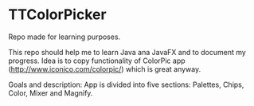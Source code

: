 # TTColorPicker
Repo made for learning purposes.

This repo should help me to learn Java ana JavaFX and to document my progress.
Idea is to copy functionality of ColorPic app (http://www.iconico.com/colorpic/) which is great anyway.

Goals and description:
App is divided into five sections: Palettes, Chips, Color, Mixer and Magnify.
